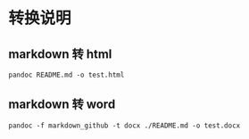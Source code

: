 # 转换说明

## markdown 转 html
```
pandoc README.md -o test.html
```

## markdown 转 word
```
pandoc -f markdown_github -t docx ./README.md -o test.docx 
```